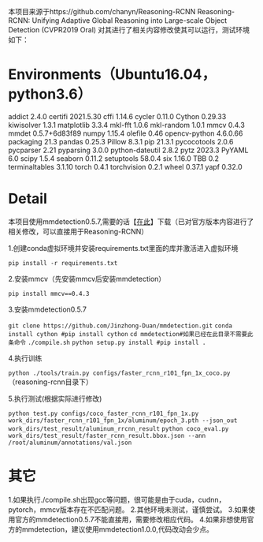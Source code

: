 本项目来源于https://github.com/chanyn/Reasoning-RCNN
Reasoning-RCNN: Unifying Adaptive Global Reasoning into Large-scale Object Detection (CVPR2019 Oral)
对其进行了相关内容修改使其可以运行，测试环境如下：
# Environments（Ubuntu16.04，python3.6）
addict          2.4.0
certifi         2021.5.30
cffi            1.14.6
cycler          0.11.0
Cython          0.29.33
kiwisolver      1.3.1
matplotlib      3.3.4
mkl-fft         1.0.6
mkl-random      1.0.1
mmcv            0.4.3
mmdet           0.5.7+6d83f89
numpy           1.15.4
olefile         0.46
opencv-python   4.6.0.66
packaging       21.3
pandas          0.25.3
Pillow          8.3.1
pip             21.3.1
pycocotools     2.0.6
pycparser       2.21
pyparsing       3.0.0
python-dateutil 2.8.2
pytz            2023.3
PyYAML          6.0
scipy           1.5.4
seaborn         0.11.2
setuptools      58.0.4
six             1.16.0
TBB             0.2
terminaltables  3.1.10
torch           0.4.1
torchvision     0.2.1
wheel           0.37.1
yapf            0.32.0
# Detail
本项目使用mmdetection0.5.7,需要的话【[在此](https://github.com/Jinzhong-Duan/mmdetection)】下载（已对官方版本内容进行了相关修改，可以直接用于Reasoning-RCNN）

1.创建conda虚拟环境并安装requirements.txt里面的库并激活进入虚拟环境

```pip install -r requirements.txt```

2.安装mmcv（先安装mmcv后安装mmdetection）

```pip install mmcv==0.4.3```

3.安装mmdetection0.5.7

```git clone https://github.com/Jinzhong-Duan/mmdetection.git```
```conda install cython #pip install cython```
```cd mmdetection#如果已经在此目录不需要此条命令```
```./compile.sh```
```python setup.py install #pip install .```

4.执行训练

```python ./tools/train.py configs/faster_rcnn_r101_fpn_1x_coco.py```（reasoning-rcnn目录下）

5.执行测试(根据实际进行修改)

```python test.py configs/coco_faster_rcnn_r101_fpn_1x.py work_dirs/faster_rcnn_r101_fpn_1x/aluminum/epoch_3.pth --json_out work_dirs/test_result/aluminum_rrcnn_result```
```python coco_eval.py work_dirs/test_result/faster_rcnn_result.bbox.json --ann /root/aluminum/annotations/val.json```

# 其它
1.如果执行./compile.sh出现gcc等问题，很可能是由于cuda，cudnn，pytorch，mmcv版本存在不匹配问题。
2.其他环境未测试，谨慎尝试。
3.如果使用官方的mmdetection0.5.7不能直接用，需要修改相应代码。
4.如果非想使用官方的mmdetection，建议使用mmdetection1.0.0,代码改动会少点。
